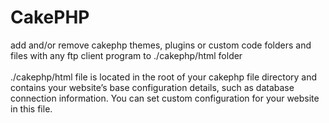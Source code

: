 # CakePHP

add and/or remove cakephp themes, plugins or custom code folders and files with any ftp client program to ./cakephp/html folder
<br /><br />./cakephp/html file is located in the root of your cakephp file directory and contains your website’s base configuration details, such as database connection information.
You can set custom configuration for your website in this file.
